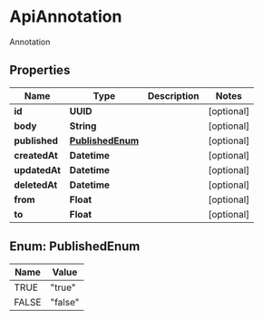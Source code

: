 

# ApiAnnotation

Annotation

## Properties

| Name | Type | Description | Notes |
|------------ | ------------- | ------------- | -------------|
|**id** | **UUID** |  |  [optional] |
|**body** | **String** |  |  [optional] |
|**published** | [**PublishedEnum**](#PublishedEnum) |  |  [optional] |
|**createdAt** | **Datetime** |  |  [optional] |
|**updatedAt** | **Datetime** |  |  [optional] |
|**deletedAt** | **Datetime** |  |  [optional] |
|**from** | **Float** |  |  [optional] |
|**to** | **Float** |  |  [optional] |



## Enum: PublishedEnum

| Name | Value |
|---- | -----|
| TRUE | &quot;true&quot; |
| FALSE | &quot;false&quot; |



